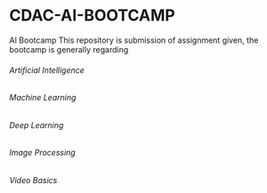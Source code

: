 # CDAC-AI-BOOTCAMP
AI Bootcamp 
This repository is submission of assignment given, the bootcamp is generally regarding 
<h6>Artificial Intelligence</h6>
<h6>Machine Learning</h6>
<h6>Deep Learning</h6>
<h6>Image Processing</h6>
<h6>Video Basics</h6>
